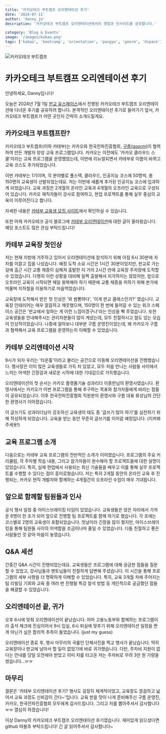 ```yaml
---
title: '카카오테크 부트캠프 오리엔테이션 후기'
date: '2024-07-11'
author: 'danny.jo'
description: '카카오테크 부트캠프 오리엔테이션에서의 경험과 인사이트를 공유합니다.'

category: 'Blog & Events'
image: '/images/kakao.png'
tags: ['kakao', 'bootcamp', 'orientation', 'pangyo', 'goorm', 'Uspace']
---
```


![카카오테크 부트캠프](/images/kakao.png)

# 카카오테크 부트캠프 오리엔테이션 후기

안녕하세요, Danny입니다!

오늘은 2024년 7월 1일 [판교 유스페이스](https://map.naver.com/p/search/%ED%8C%90%EA%B5%90%20%EC%9C%A0%EC%8A%A4%ED%8E%98%EC%9D%B4%EC%8A%A4%201%20a%EB%8F%99/place/30840674?c=16.98,0,0,0,dh&isCorrectAnswer=true)에서 진행된 카카오테크 부트캠프 오리엔테이션에 다녀온 후기를 공유하려 합니다. 본격적인 오리엔테이션 후기로 들어가기 앞서, 카카오테크 부트캠프가 어떤 곳인지 간략히 소개드릴게요.

## 카카오테크 부트캠프란?

카카오테크 부트캠프(이하 카테부)는 카카오와 한국전파진흥협회, [구름(goorm)](https://edu.goorm.io/)이 협력하여 만든 개발자 양성 교육 프로그램입니다. 카카오는 이전에도 '카카오 클라우드 스쿨'이라는 교육 프로그램을 운영했었는데, 이번에 리뉴얼되면서 카테부로 이름이 바뀌고 교육 코스도 추가되었습니다.

이번 카테부는 1기이며, 각 분야별로 풀스택, 클라우드, 인공지능 코스에 50명씩, 총 150명의 교육생이 선발되었는데요. 저는 이번에 새롭게 추가된 인공지능 코스에 입과하게 되었습니다. 교육 과정은 2개월의 온라인 교육과 4개월의 오프라인 교육으로 구성되어 있습니다. 카카오 재직자들이 강사로 참여하고, 현업 프로젝트를 통해 실무 중심의 교육이 이루어진다고 합니다.

자세한 내용은 [카테부 교육생 모집 사이트](https://ktb.goorm.io/)에서 확인하실 수 있습니다.

또한 어제 카카오테크 공식 블로그에 [카테부 오리엔테이션](https://tech.kakao.com/posts/628)에 대한 글이 올라왔습니다. 해당 포스트도 많은 관심 부탁드립니다!

## 카테부 교육장 첫인상

저는 현재 지방에 거주하고 있어서 오리엔테이션에 참석하기 위해 아침 6시 30분에 자차를 이끌고 집을 나섰습니다. 예정 도착 소요 시간은 1시간 30분이었지만, 판교로 가는 길에 출근 시간 교통 체증이 심해져 출발한 지 거의 2시간 만에 교육장 주차장에 도착할 수 있었습니다. 다행히 이런 상황을 대비해 일찍 출발해서 지각하지는 않았지만, 앞으로 오프라인 교육이 시작되면 매일 왕복해야 하기 때문에 교통 체증을 피하기 위해 본가에 머물며 지하철을 이용하기로 마음먹었습니다.

교육장에 도착해서 받은 첫 인상은 '와 쌈뽕하다', '이게 판교 클래스인가?' 였습니다. 교육장 인테리어는 매우 깔끔하고 깨끗했으며, 150명이 한 번에 들어갈 수 있는 워크 스페이스 공간은 '판교에서 일하는 게 이런 느낌이겠구나'라는 인상을 빡 주었습니다. 또한 교육생들을 안내해주시는 관리자분들이 많이 계셨는데, 모두 친절하시고 절도 있는 모습이 인상적이었습니다. 나중에 알아보니 대부분 구름 운영진이었는데, 왜 카카오가 구름과 협력해서 교육 프로그램을 운영하는지 이해할 수 있었습니다.

## 카테부 오리엔테이션 시작

9시가 되자 우리는 '타운홀'이라고 불리는 공간으로 이동해 오리엔테이션을 진행했습니다. 행사장은 이미 많은 교육생들로 가득 차 있었고, 모두 처음 만나는 사람들 사이에서 느끼는 어색한 긴장감과 새로운 시작에 대한 기대감으로 가득했습니다.

오리엔테이션의 첫 순서는 카카오 플랫폼기술 성과리더 이종한님의 환영사였습니다. 환영사에서는 카카오가 이번 프로그램을 통해 추구하는 목표와 참가자들에게 바라는 점들이 공유되었습니다. 이후 한국전파진흥협회 직원분의 환영사와 구름 대표 류성님의 간단한 환영사가 이어졌습니다.

이 글쓰기도 성과리더님이 강조하신 교육생의 태도 중 '글쓰기 많이 하기'를 실천하기 위해 작성하게 되었습니다. 교육을 받는 동안 꾸준히 글쓰기를 이어갈 예정입니다. (지켜봐 주세욧!)

## 교육 프로그램 소개

다음으로는 카테부 교육 프로그램의 전반적인 소개가 이어졌습니다. 프로그램의 주요 커리큘럼, 각 주차별 학습 내용, 그리고 참가자들이 완수해야 할 프로젝트들에 대한 설명이 있었습니다. 특히, 실제 현업에서 사용되는 최신 기술들을 배우고 이를 통해 실무 프로젝트를 수행할 수 있다는 점이 흥미로웠습니다. 저는 특히 2개월 동안의 온라인 교육 후 진행되는, 카카오 현직 개발자와 함께하는 4개월간의 오프라인 수업이 매우 기대됩니다.

## 앞으로 함께할 팀원들과 인사

공식 행사 일정 중 아이스브레이킹 타임이 있었습니다. 교육생들은 앉은 자리에서 가까운 6명이 한 조가 되어 앞으로 진행할 팀 프로젝트를 함께 하기로 했습니다. 각 조에는 코스별로 2명의 교육생이 포함되었습니다. 첫날이라 긴장을 많이 했지만, 아이스브레이킹을 통해 팀원들 사이의 어색함을 조금이나마 줄일 수 있었습니다. 다들 친절하고 좋은 사람들인 것 같아 마음이 놓였습니다.

## Q&A 세션

간중간 Q&A 시간이 진행되었는데요. 교육생들은 프로그램에 대해 궁금한 점들을 질문할 수 있었고, 강사님들과 멘토님들이 친절하게 답변해 주셨습니다. 이 시간을 통해 프로그램의 세부 사항을 더 명확하게 이해할 수 있었습니다. 특히, 교육 3개월 차에 주어지는 팀 리빌딩 기회와 교육 중 여러 번 진행될 특강 참석 방법 등 개인적으로 궁금했던 점들을 해결할 수 있었습니다.

## 오리엔테이션 끝, 귀가

오후 6시에 맞춰 오리엔테이션이 끝났습니다. 아마 고용노동부와 함께하는 프로그램이라 출석 체크에 진심이어서 9시 입실, 6시 퇴실에 맞추기 위해 오리엔테이션 일정을 짠 게 아닌가 싶은 합리적 추측이 들었습니다. (just my guess)

오리엔테이션 종료 후, 행사 마무리의 국룰인 단체사진을 찍고 행사가 끝났습니다. 딱히 교육장이나 판교에 남아서 할 일이 없었기에 바로 귀가했습니다. 다만, 주차비 지원이 없다는 안내를 당일 오전에야 받았고 이미 차를 타고온 저는 주차비로 무려 3만 원 가량을 썼습니다...ㅠㅠ

## 마무리

결론은 '카테부 오리엔테이션 후기? 행사도 굉장히 체계적이었고, 교육장도 깔끔하고 넓어서 교육 과정도 신뢰감이 간다~'입니다. 교육 받을 맛이 나게 준비해주신 구름 운영진, 카카오, 한국전파진흥협회 모두에게 감사드립니다. 그리고 저를 뽑아주셔서 감사합니다 ㅠㅠ 열심히 하겠습니다!

이상 Danny의 카카오테크 부트캠프 오리엔테이션 후기였습니다. 재미있게 읽으셨다면 github 따봉추 부탁드립니다! 긴 글 읽어주셔서 감사합니다~
